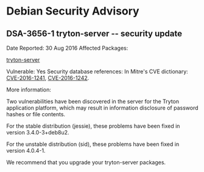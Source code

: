 
Debian Security Advisory
========================


DSA-3656-1 tryton-server -- security update
-------------------------------------------



Date Reported:
30 Aug 2016
Affected Packages:

[tryton-server](https://packages.debian.org/src:tryton-server)

Vulnerable:
Yes
Security database references:
In Mitre's CVE dictionary: [CVE-2016-1241](https://security-tracker.debian.org/tracker/CVE-2016-1241), [CVE-2016-1242](https://security-tracker.debian.org/tracker/CVE-2016-1242).  

More information:

Two vulnerabilities have been discovered in the server for the Tryton
application platform, which may result in information disclosure of
password hashes or file contents.


For the stable distribution (jessie), these problems have been fixed in
version 3.4.0-3+deb8u2.


For the unstable distribution (sid), these problems have been fixed in
version 4.0.4-1.


We recommend that you upgrade your tryton-server packages.





